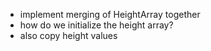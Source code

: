 ﻿- implement merging of HeightArray together
- how do we initialize the height array?
- also copy height values
